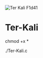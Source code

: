 <img src="https://github.com/Blackhat-099/photo-/blob/main/InShot_20220622_232851063.jpg" alt="Ter Kali F1d41 ">


# Ter-Kali

chmod +x *

./Ter-Kali.c
